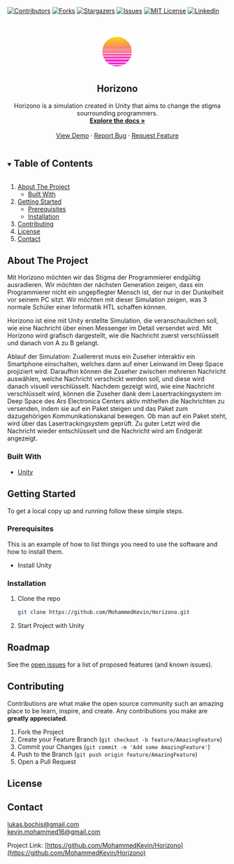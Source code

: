 [![Contributors][contributors-shield]][contributors-url]
[![Forks][forks-shield]][forks-url]
[![Stargazers][stars-shield]][stars-url]
[![Issues][issues-shield]][issues-url]
[![MIT License][license-shield]][license-url]
[![LinkedIn][linkedin-shield]][linkedin-url]



<!-- PROJECT LOGO -->
<br />
<p align="center">
  <a href="https://github.com/MohammedKevin/Horizono">
    <img src="images/logo.png" alt="Logo" width="80" height="80">
  </a>

  <h2 align="center">Horizono</h2>

  <p align="center">
    Horizono is a simulation created in Unity that aims to change the stigma sourrounding programmers.
    <br />
    <a href="https://github.com/MohammedKevin/Horizono/blob/master/Docs/documentary.md"><strong>Explore the docs »</strong></a>
    <br />
    <br />
    <a href="https://github.com/MohammedKevin/Horizono">View Demo</a>
    ·
    <a href="https://github.com/MohammedKevin/Horizono/issues">Report Bug</a>
    ·
    <a href="https://github.com/MohammedKevin/Horizono/issues">Request Feature</a>
  </p>
</p>



<!-- TABLE OF CONTENTS -->
<details open="open">
  <summary><h2 style="display: inline-block">Table of Contents</h2></summary>
  <ol>
    <li>
      <a href="#about-the-project">About The Project</a>
      <ul>
        <li><a href="#built-with">Built With</a></li>
      </ul>
    </li>
    <li>
      <a href="#getting-started">Getting Started</a>
      <ul>
        <li><a href="#prerequisites">Prerequisites</a></li>
        <li><a href="#installation">Installation</a></li>
      </ul>
    </li>
    <li><a href="#contributing">Contributing</a></li>
    <li><a href="#license">License</a></li>
    <li><a href="#contact">Contact</a></li>
  </ol>
</details>



<!-- ABOUT THE PROJECT -->
## About The Project

Mit Horizono möchten wir das Stigma der Programmierer endgültig ausradieren. Wir möchten der nächsten Generation zeigen, dass ein Programmierer nicht ein ungepflegter Mensch ist, der nur in der Dunkelheit vor seinem PC sitzt. Wir möchten mit dieser Simulation zeigen, was 3 normale Schüler einer Informatik HTL schaffen können.

Horizono ist eine mit Unity erstellte Simulation, die veranschaulichen soll, wie eine Nachricht über einen Messenger im Detail versendet wird. Mit Horizono wird grafisch dargestellt, wie die Nachricht zuerst verschlüsselt und danach von A zu B gelangt.

Ablauf der Simulation:
Zuallererst muss ein Zuseher interaktiv ein Smartphone einschalten, welches dann auf einer Leinwand im Deep Space projiziert wird. Daraufhin können die Zuseher zwischen mehreren Nachricht auswählen, welche Nachricht verschickt werden soll, und diese wird danach visuell verschlüsselt. Nachdem gezeigt wird, wie eine Nachricht verschlüsselt wird, können die Zuseher dank dem Lasertrackingsystem im Deep Space des Ars Electronica Centers aktiv mithelfen die Nachrichten zu versenden, indem sie auf ein Paket steigen und das Paket zum dazugehörigen Kommunikationskanal bewegen. Ob man auf ein Paket steht, wird über das Lasertrackingsystem geprüft. Zu guter Letzt wird die Nachricht wieder entschlüsselt und die Nachricht wird am Endgerät angezeigt.


### Built With

* [Unity](https://unity.com)



<!-- GETTING STARTED -->
## Getting Started

To get a local copy up and running follow these simple steps.

### Prerequisites

This is an example of how to list things you need to use the software and how to install them.
* Install Unity

### Installation

1. Clone the repo
   ```sh
   git clone https://github.com/MohammedKevin/Horizono.git
   ```
2. Start Project with Unity

<!-- ROADMAP -->
## Roadmap

See the [open issues](https://github.com/MohammedKevin/Horizono/issues) for a list of proposed features (and known issues).



<!-- CONTRIBUTING -->
## Contributing

Contributions are what make the open source community such an amazing place to be learn, inspire, and create. Any contributions you make are **greatly appreciated**.

1. Fork the Project
2. Create your Feature Branch (`git checkout -b feature/AmazingFeature`)
3. Commit your Changes (`git commit -m 'Add some AmazingFeature'`)
4. Push to the Branch (`git push origin feature/AmazingFeature`)
5. Open a Pull Request



<!-- LICENSE -->
## License


<!-- CONTACT -->
## Contact

lukas.bochis@gmail.com <br>
kevin.mohammed16@gmail.com

Project Link: [https://github.com/MohammedKevin/Horizono](https://github.com/MohammedKevin/Horizono)





<!-- MARKDOWN LINKS & IMAGES -->
<!-- https://www.markdownguide.org/basic-syntax/#reference-style-links -->
[contributors-shield]: https://img.shields.io/github/contributors/MohammedKevin/Horizono.svg?style=for-the-badge
[contributors-url]: https://github.com/MohammedKevin/Horizono/graphs/contributors
[forks-shield]: https://img.shields.io/github/forks/MohammedKevin/Horizono.svg?style=for-the-badge
[forks-url]: https://github.com/MohammedKevin/Horizono/network/members
[stars-shield]: https://img.shields.io/github/stars/MohammedKevin/Horizono.svg?style=for-the-badge
[stars-url]: https://github.com/MohammedKevin/Horizono/stargazers
[issues-shield]: https://img.shields.io/github/issues/MohammedKevin/Horizono.svg?style=for-the-badge
[issues-url]: https://github.com/MohammedKevin/Horizono/issues
[license-shield]: https://img.shields.io/github/license/MohammedKevin/Horizono.svg?style=for-the-badge
[license-url]: https://github.com/MohammedKevin/Horizono/blob/master/LICENSE.txt
[linkedin-shield]: https://img.shields.io/badge/-LinkedIn-black.svg?style=for-the-badge&logo=linkedin&colorB=555
[linkedin-url]: https://linkedin.com/in/MohammedKevin
